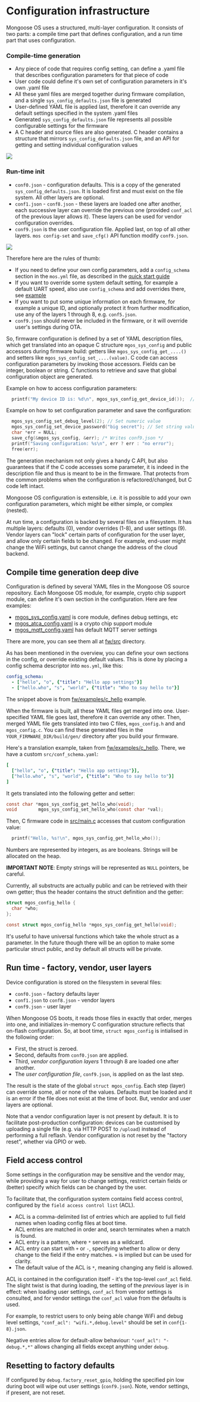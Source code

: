 # Configuration infrastructure

Mongoose OS uses a structured, multi-layer configuration.
It consists of two parts: a compile time part that defines configuration,
and a run time part that uses configuration.

### Compile-time generation

- Any piece of code that requires config setting, can define a .yaml file
that describes configuration parameters for that piece of code
- User code could define it's own set of configuration parameters in
it's own .yaml file
- All these yaml files are merged together during firmware compilation,
and a single `sys_config_defaults.json` file is generated
- User-defined YAML file is applied last, therefore it can override any
default settings specified in the system .yaml files
- Generated `sys_config_defaults.json` file represents all possible
  configurable settings for the firmware
- A C header and source files are also generated. C header contains a structure
that mirrors `sys_config_defaults.json` file, and an API for getting and setting
individual configuration values

![](images/config1.png)

### Run-time init

- `conf0.json` - configuration defaults. This is a copy of the generated
  `sys_config_defaults.json`. It is loaded first and must exist on the file system.
  All other layers are optional.
- `conf1.json` - `conf8.json` - these layers are loaded one after another, each
  successive layer can override the previous one (provided `conf_acl` of the previous
  layer allows it). These layers can be used for vendor configuration  overrides.
- `conf9.json` is the user configuration file. Applied last, on top of all other layers.
  `mos config-set` and `save_cfg()` API function modify `conf9.json`.

![](images/config2.png)

Therefore here are the rules of thumb:

- If you need to define your own config parameters, add a `config_schema`
  section in the `mos.yml` file, as described in the
  [quick start guide](/docs/quickstart/using-c-cpp.html#create-custom-cofiguration-section)
- If you want to override some system default setting, for example
  a default UART speed, also use `config_schema` and add overrides there,
  see [example](https://github.com/mongoose-os-apps/default/blob/c4e2acbb5fec8d151b0d74fa12f9f1791f08edeb/mos.yml#L23-L25) 
- If you want to put some unique information on each firmware, for example
  a unique ID, and optionally protect it from further modification, use any of the layers 1 through 8, e.g. `conf5.json`.
- `conf9.json` should never be included in the firmware, or it will override user's settings during OTA.
  

So, firmware configuration is defined by a set of YAML description files, which
get translated into an opaque C structure `mgos_sys_config` and public
accessors during firmware build: getters like `mgos_sys_config_get_....()` and
setters like `mgos_sys_config_set_....(value)`. C code can access configuration
parameters by invoking those accessors. Fields can be integer, boolean or
string. C functions to retrieve and save that global configuration object are
generated.

Example on how to access configuration parameters:

```c
  printf("My device ID is: %d\n", mgos_sys_config_get_device_id());  // Get config param
```

Example on how to set configuration parameter and save the configuration:
```c
  mgos_sys_config_set_debug_level(2); // Set numeric value
  mgos_sys_config_set_device_password("big secret"); // Set string value
  char *err = NULL;
  save_cfg(&mgos_sys_config, &err); /* Writes conf9.json */
  printf("Saving configuration: %s\n", err ? err : "no error");
  free(err);
```

The generation mechanism not only gives a handy C API, but also guarantees
that if the C code accesses some parameter, it is indeed in the description
file and thus is meant to be in the firmware. That protects from the common
problems when the configuration is refactored/changed, but C code left intact.

Mongoose OS configuration is extensible, i.e. it is possible to add your own
configuration parameters, which might be either simple, or complex (nested).

At run time, a configuration is backed by several files on a filesystem.
It has multiple layers: defaults (0), vendor overrides (1-8), and user settings (9).
Vendor layers can "lock" certain parts of
configuration for the user layer, and allow only certain fields to be changed.
For example, end-user might change the WiFi settings, but cannot change the
address of the cloud backend.

## Compile time generation deep dive

Configuration is defined by several YAML files in the Mongoose OS source
repository. Each Mongoose OS module, for example, crypto chip support module,
can define it's own section in the configuration. Here are few examples:

- [mgos_sys_config.yaml](https://github.com/cesanta/mongoose-os/blob/master/fw/src/mgos_sys_config.yaml) is core module, defines debug settings, etc
- [mgos_atca_config.yaml](https://github.com/cesanta/mongoose-os/blob/master/fw/src/mgos_atca_config.yaml) is a crypto chip support module
- [mgos_mqtt_config.yaml](https://github.com/cesanta/mongoose-os/blob/master/fw/src/mgos_mqtt_config.yaml) has default MQTT server settings

There are more, you can see them all at
[fw/src](https://github.com/cesanta/mongoose-os/tree/master/fw/src) directory.

As has been mentioned in the overview, you can define your own sections in
the config, or override existing default values. This is done by placing a
config schema descriptor into `mos.yml`, like this:

```yaml
config_schema:
  - ["hello", "o", {"title": "Hello app settings"}]
  - ["hello.who", "s", "world", {"title": "Who to say hello to"}]
```

The snippet above is from [fw/examples/c_hello](https://github.com/cesanta/mongoose-os/tree/master/fw/examples/c_hello/mos.yml)
example.

When the firmware is built, all these YAML files get merged into one.
User-specified YAML file goes last, therefore it can override any other.
Then, merged YAML file gets translated into two C files, `mgos_config.h` and
and `mgos_config.c`. You can find these generated files in the
`YOUR_FIRMWARE_DIR/build/gen/` directory after you build your firmware.

Here's a translation example, taken from
[fw/examples/c_hello](https://github.com/cesanta/mongoose-os/tree/master/fw/examples/c_hello).
There, we have a custom `src/conf_schema.yaml`:

```yaml
[
  ["hello", "o", {"title": "Hello app settings"}],
  ["hello.who", "s", "world", {"title": "Who to say hello to"}]
]
```

It gets translated into the following getter and setter:

```c
const char *mgos_sys_config_get_hello_who(void);
void        mgos_sys_config_set_hello_who(const char *val);
```

Then, C firmware code in [src/main.c](https://github.com/cesanta/mongoose-os/tree/master/fw/examples/c_hello/src/main.c) accesses that custom configuration value:

```c
  printf("Hello, %s!\n", mgos_sys_config_get_hello_who());
```

Numbers are represented by integers, as are booleans.
Strings will be allocated on the heap.

**IMPORTANT NOTE**: Empty strings will be represented as `NULL` pointers,
be careful.

Currently, all substructs are actually public and can be retrieved with their
own getter; thus the header contains the struct definition and the getter:

```c
struct mgos_config_hello {
  char *who;
};

const struct mgos_config_hello *mgos_sys_config_get_hello(void);
```

It's useful to have universal functions which take the whole struct as a
parameter. In the future though there will be an option to make some particular
struct public, and by default all structs will be private.

## Run time - factory, vendor, user layers

Device configuration is stored on the filesystem in several files:

- `conf0.json` - factory defaults layer
- `conf1.json` to `conf8.json` - vendor layers
- `conf9.json` - user layer

When Mongoose OS boots, it reads those files in exactly that order,
merges into one, and initializes in-memory C configuration structure
reflects that on-flash configuration. So, at boot time,
`struct mgos_config` is intialised in the following order:

- First, the struct is zeroed.
- Second, defaults from `conf0.json` are applied.
- Third, _vendor configuration layers_ 1 through 8 are loaded one after another.
- The _user configuration file_, `conf9.json`, is applied on as the last step.

The result is the state of the global `struct mgos_config`.
Each step (layer) can override some, all or none of the values.
Defaults must be loaded and it is an error if the file does not exist
at the time of boot. But, vendor and user layers are optional.

Note that a vendor configuration layer is not present by default.
It is to facilitate post-production configuration: devices can be
customised by uploading a single file (e.g. via HTTP POST to `/upload`)
instead of performing a full reflash.
Vendor configuration is not reset by the "factory reset", whether via GPIO or web.


## Field access control

Some settings in the configuration may be sensitive and the vendor may,
while providing a way for user to change settings, restrict certain fields
or (better) specify which fields can be changed by the user.

To facilitate that, the configuration system contains field access control,
configured by the `field access control list` (ACL).

- ACL is a comma-delimited list of entries which are applied to full field
  names when loading config files at boot time.
- ACL entries are matched in order and, search terminates when a match is found.
- ACL entry is a pattern, where `*` serves as a wildcard.
- ACL entry can start with `+` or `-`, specifying whether to allow or
  deny change to the field if the entry matches. `+` is implied but can
  be used for clarity.
- The default value of the ACL is `*`, meaning changing any field is allowed.

ACL is contained in the configuration itself - it's the top-level `conf_acl`
field. The slight twist is that during loading, the setting of the
_previous_ layer is in effect: when loading user settings,
`conf_acl` from vendor settings is consulted,
and for vendor settings the `conf_acl` value from the defaults is used.

For example, to restrict users to only being able change WiFi and debug level
settings, `"conf_acl": "wifi.*,debug.level"` should be set in `conf{1-8}.json`.

Negative entries allow for default-allow behaviour:
`"conf_acl": "-debug.*,*"` allows changing all fields except anything under `debug`.


## Resetting to factory defaults

If configured by `debug.factory_reset_gpio`, holding the specified pin
low during boot will wipe out user settings (`conf9.json`).
Note, vendor settings, if present, are not reset.
